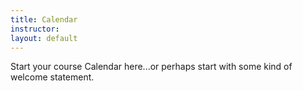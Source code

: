 ```yaml
---
title: Calendar
instructor:
layout: default
---
```


Start your course Calendar here...or perhaps start with some kind of welcome statement.
